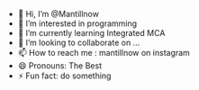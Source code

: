 - 👋 Hi, I’m @Mantillnow
- 👀 I’m interested in programming
- 🌱 I’m currently learning Integrated MCA
- 💞️ I’m looking to collaborate on ...
- 📫 How to reach me : mantillnow on instagram
- 😄 Pronouns: The Best
- ⚡ Fun fact: do something

<!---
Mantillnow/Mantillnow is a ✨ special ✨ repository because its `README.md` (this file) appears on your GitHub profile.
You can click the Preview link to take a look at your changes.
--->
